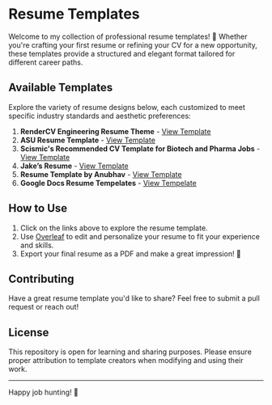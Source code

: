 # Resume Templates

Welcome to my collection of professional resume templates! 🎯 Whether you're crafting your first resume or refining your CV for a new opportunity, these templates provide a structured and elegant format tailored for different career paths.

## Available Templates

Explore the variety of resume designs below, each customized to meet specific industry standards and aesthetic preferences:

1. **RenderCV Engineering Resume Theme** - [View Template](https://www.overleaf.com/latex/templates/rendercv-engineeringresumes-theme/shwqvsxdgkjy)
2. **ASU Resume Template** - [View Template](https://www.overleaf.com/latex/templates/asu-resume-template/jtwpddspxjtm)
3. **Scismic's Recommended CV Template for Biotech and Pharma Jobs** - [View Template](https://www.overleaf.com/latex/templates/scismics-recommended-cv-template-for-biotech-and-pharma-jobs/hbnkjrjnnpjz)
4. **Jake’s Resume** - [View Template](https://www.overleaf.com/latex/templates/jakes-resume/syzfjbzwjncs)
5. **Resume Template by Anubhav** - [View Template](https://www.overleaf.com/latex/templates/resume-template-by-anubhav/dhmkrwtksdgy)
6. **Google Docs Resume Tempelates** - [View Tempelate](https://resumeworded.com/google-docs-resume-templates)

## How to Use

1. Click on the links above to explore the resume template.
2. Use [Overleaf](https://www.overleaf.com/) to edit and personalize your resume to fit your experience and skills.
3. Export your final resume as a PDF and make a great impression! 🌟

## Contributing

Have a great resume template you'd like to share? Feel free to submit a pull request or reach out!

## License

This repository is open for learning and sharing purposes. Please ensure proper attribution to template creators when modifying and using their work.

---

Happy job hunting! 🚀
